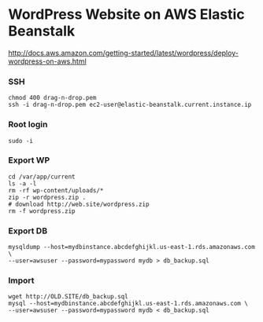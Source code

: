 # WordPress Website on AWS Elastic Beanstalk
http://docs.aws.amazon.com/getting-started/latest/wordpress/deploy-wordpress-on-aws.html

### SSH
```shell
chmod 400 drag-n-drop.pem
ssh -i drag-n-drop.pem ec2-user@elastic-beanstalk.current.instance.ip
```

### Root login
```shell
sudo -i
```

### Export WP
```shell
cd /var/app/current
ls -a -l
rm -rf wp-content/uploads/*
zip -r wordpress.zip .
# download http://web.site/wordpress.zip
rm -f wordpress.zip
```

### Export DB
```shell
mysqldump --host=mydbinstance.abcdefghijkl.us-east-1.rds.amazonaws.com \
--user=awsuser --password=mypassword mydb > db_backup.sql
```

### Import
```shell
wget http://OLD.SITE/db_backup.sql
mysql --host=mydbinstance.abcdefghijkl.us-east-1.rds.amazonaws.com \
--user=awsuser --password=mypassword mydb < db_backup.sql
```
